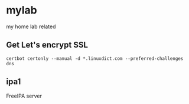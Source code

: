 # mylab
my home lab related

## Get Let's encrypt SSL
```certbot certonly --manual -d *.linuxdict.com --preferred-challenges dns```

## ipa1
FreeIPA server 

